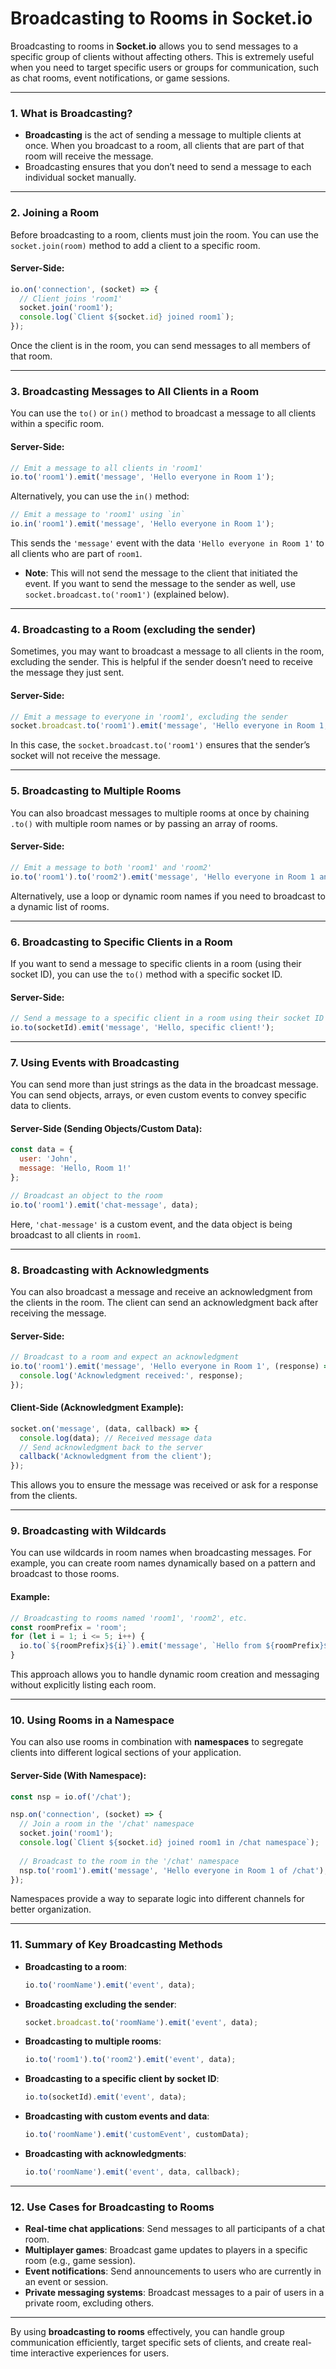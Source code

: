 # **Broadcasting to Rooms in Socket.io**

Broadcasting to rooms in **Socket.io** allows you to send messages to a specific group of clients without affecting others. This is extremely useful when you need to target specific users or groups for communication, such as chat rooms, event notifications, or game sessions.

---

### **1. What is Broadcasting?**

- **Broadcasting** is the act of sending a message to multiple clients at once. When you broadcast to a room, all clients that are part of that room will receive the message.
- Broadcasting ensures that you don’t need to send a message to each individual socket manually.

---

### **2. Joining a Room**

Before broadcasting to a room, clients must join the room. You can use the `socket.join(room)` method to add a client to a specific room.

#### **Server-Side:**
```javascript
io.on('connection', (socket) => {
  // Client joins 'room1'
  socket.join('room1');
  console.log(`Client ${socket.id} joined room1`);
});
```

Once the client is in the room, you can send messages to all members of that room.

---

### **3. Broadcasting Messages to All Clients in a Room**

You can use the `to()` or `in()` method to broadcast a message to all clients within a specific room.

#### **Server-Side:**
```javascript
// Emit a message to all clients in 'room1'
io.to('room1').emit('message', 'Hello everyone in Room 1');
```

Alternatively, you can use the `in()` method:
```javascript
// Emit a message to 'room1' using `in`
io.in('room1').emit('message', 'Hello everyone in Room 1');
```

This sends the `'message'` event with the data `'Hello everyone in Room 1'` to all clients who are part of `room1`.

- **Note**: This will not send the message to the client that initiated the event. If you want to send the message to the sender as well, use `socket.broadcast.to('room1')` (explained below).

---

### **4. Broadcasting to a Room (excluding the sender)**

Sometimes, you may want to broadcast a message to all clients in the room, excluding the sender. This is helpful if the sender doesn’t need to receive the message they just sent.

#### **Server-Side:**
```javascript
// Emit a message to everyone in 'room1', excluding the sender
socket.broadcast.to('room1').emit('message', 'Hello everyone in Room 1, but not the sender');
```

In this case, the `socket.broadcast.to('room1')` ensures that the sender’s socket will not receive the message.

---

### **5. Broadcasting to Multiple Rooms**

You can also broadcast messages to multiple rooms at once by chaining `.to()` with multiple room names or by passing an array of rooms.

#### **Server-Side:**
```javascript
// Emit a message to both 'room1' and 'room2'
io.to('room1').to('room2').emit('message', 'Hello everyone in Room 1 and Room 2');
```

Alternatively, use a loop or dynamic room names if you need to broadcast to a dynamic list of rooms.

---

### **6. Broadcasting to Specific Clients in a Room**

If you want to send a message to specific clients in a room (using their socket ID), you can use the `to()` method with a specific socket ID.

#### **Server-Side:**
```javascript
// Send a message to a specific client in a room using their socket ID
io.to(socketId).emit('message', 'Hello, specific client!');
```

---

### **7. Using Events with Broadcasting**

You can send more than just strings as the data in the broadcast message. You can send objects, arrays, or even custom events to convey specific data to clients.

#### **Server-Side (Sending Objects/Custom Data):**
```javascript
const data = {
  user: 'John',
  message: 'Hello, Room 1!'
};

// Broadcast an object to the room
io.to('room1').emit('chat-message', data);
```

Here, `'chat-message'` is a custom event, and the data object is being broadcast to all clients in `room1`.

---

### **8. Broadcasting with Acknowledgments**

You can also broadcast a message and receive an acknowledgment from the clients in the room. The client can send an acknowledgment back after receiving the message.

#### **Server-Side:**
```javascript
// Broadcast to a room and expect an acknowledgment
io.to('room1').emit('message', 'Hello everyone in Room 1', (response) => {
  console.log('Acknowledgment received:', response);
});
```

#### **Client-Side (Acknowledgment Example):**
```javascript
socket.on('message', (data, callback) => {
  console.log(data); // Received message data
  // Send acknowledgment back to the server
  callback('Acknowledgment from the client');
});
```

This allows you to ensure the message was received or ask for a response from the clients.

---

### **9. Broadcasting with Wildcards**

You can use wildcards in room names when broadcasting messages. For example, you can create room names dynamically based on a pattern and broadcast to those rooms.

#### **Example**:
```javascript
// Broadcasting to rooms named 'room1', 'room2', etc.
const roomPrefix = 'room';
for (let i = 1; i <= 5; i++) {
  io.to(`${roomPrefix}${i}`).emit('message', `Hello from ${roomPrefix}${i}`);
}
```

This approach allows you to handle dynamic room creation and messaging without explicitly listing each room.

---

### **10. Using Rooms in a Namespace**

You can also use rooms in combination with **namespaces** to segregate clients into different logical sections of your application.

#### **Server-Side (With Namespace):**
```javascript
const nsp = io.of('/chat');

nsp.on('connection', (socket) => {
  // Join a room in the '/chat' namespace
  socket.join('room1');
  console.log(`Client ${socket.id} joined room1 in /chat namespace`);
  
  // Broadcast to the room in the '/chat' namespace
  nsp.to('room1').emit('message', 'Hello everyone in Room 1 of /chat');
});
```

Namespaces provide a way to separate logic into different channels for better organization.

---

### **11. Summary of Key Broadcasting Methods**

- **Broadcasting to a room**:
  ```javascript
  io.to('roomName').emit('event', data);
  ```
- **Broadcasting excluding the sender**:
  ```javascript
  socket.broadcast.to('roomName').emit('event', data);
  ```
- **Broadcasting to multiple rooms**:
  ```javascript
  io.to('room1').to('room2').emit('event', data);
  ```
- **Broadcasting to a specific client by socket ID**:
  ```javascript
  io.to(socketId).emit('event', data);
  ```
- **Broadcasting with custom events and data**:
  ```javascript
  io.to('roomName').emit('customEvent', customData);
  ```
- **Broadcasting with acknowledgments**:
  ```javascript
  io.to('roomName').emit('event', data, callback);
  ```

---

### **12. Use Cases for Broadcasting to Rooms**

- **Real-time chat applications**: Send messages to all participants of a chat room.
- **Multiplayer games**: Broadcast game updates to players in a specific room (e.g., game session).
- **Event notifications**: Send announcements to users who are currently in an event or session.
- **Private messaging systems**: Broadcast messages to a pair of users in a private room, excluding others.

---

By using **broadcasting to rooms** effectively, you can handle group communication efficiently, target specific sets of clients, and create real-time interactive experiences for users.